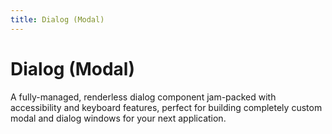 ```yaml
---
title: Dialog (Modal)
---
```


# Dialog (Modal)

A fully-managed, renderless dialog component jam-packed with accessibility and keyboard features, perfect for building completely custom modal and dialog windows for your next application.

